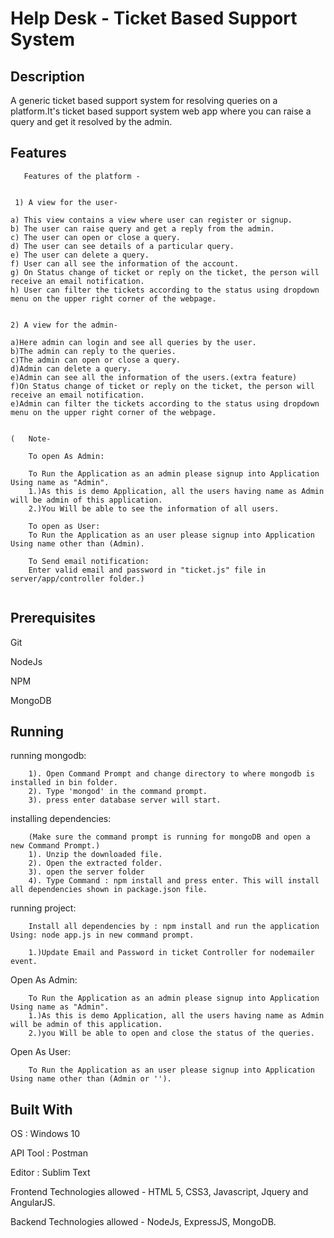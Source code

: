 # Help Desk - Ticket Based Support System


## Description
A generic ticket based support system for resolving queries on a platform.It's ticket based support system web app where you can raise a query and get it resolved by the admin.


## Features

```
   Features of the platform -  

 
 1) A view for the user-

a) This view contains a view where user can register or signup. 
b) The user can raise query and get a reply from the admin.
c) The user can open or close a query.
d) The user can see details of a particular query.  
e) The user can delete a query.
f) User can all see the information of the account.
g) On Status change of ticket or reply on the ticket, the person will receive an email notification.
h) User can filter the tickets according to the status using dropdown menu on the upper right corner of the webpage.
 
 
2) A view for the admin- 

a)Here admin can login and see all queries by the user.
b)The admin can reply to the queries.
c)The admin can open or close a query.
d)Admin can delete a query.
e)Admin can see all the information of the users.(extra feature)
f)On Status change of ticket or reply on the ticket, the person will receive an email notification.
e)Admin can filter the tickets according to the status using dropdown menu on the upper right corner of the webpage. 


(   Note- 

    To open As Admin:

    To Run the Application as an admin please signup into Application Using name as "Admin".
    1.)As this is demo Application, all the users having name as Admin will be admin of this application.
    2.)You Will be able to see the information of all users.

    To open as User:
    To Run the Application as an user please signup into Application Using name other than (Admin).

    To Send email notification:
    Enter valid email and password in "ticket.js" file in server/app/controller folder.)
 
 ```

## Prerequisites

Git

NodeJs

NPM

MongoDB

## Running

  running mongodb:
```
    1). Open Command Prompt and change directory to where mongodb is installed in bin folder.
    2). Type 'mongod' in the command prompt.
    3). press enter database server will start.
```
  installing dependencies:
```
    (Make sure the command prompt is running for mongoDB and open a new Command Prompt.)
    1). Unzip the downloaded file.
    2). Open the extracted folder.
    3). open the server folder 
    4). Type Command : npm install and press enter. This will install all dependencies shown in package.json file.
```
  running project:
```
    Install all dependencies by : npm install and run the application Using: node app.js in new command prompt.

    1.)Update Email and Password in ticket Controller for nodemailer event.
```
 Open As Admin:
```
    To Run the Application as an admin please signup into Application Using name as "Admin".
    1.)As this is demo Application, all the users having name as Admin will be admin of this application.
    2.)you Will be able to open and close the status of the queries.
```    
 Open As User:
```
    To Run the Application as an user please signup into Application Using name other than (Admin or '').
```
    
## Built With

OS : Windows 10

API Tool : Postman

Editor : Sublim Text

Frontend Technologies allowed - HTML 5, CSS3, Javascript, Jquery and AngularJS.

Backend Technologies allowed - NodeJs, ExpressJS, MongoDB.
